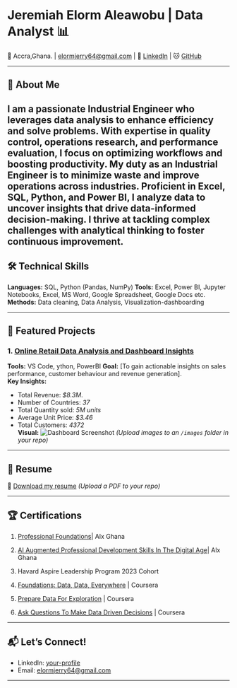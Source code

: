 # Jeremiah Elorm Aleawobu | Data Analyst 📊

📍 Accra,Ghana. | elormjerry64@gmail.com | 🔗 [LinkedIn](www.linkedin.com/in/jeremiah-elorm-aleawobu-b04439193) | 🐱 [GitHub](https://github.com/eL-Dapper_Jhunior)

---

## 👋 About Me  
I am a passionate Industrial Engineer who leverages data analysis to enhance efficiency and solve problems. With expertise in quality control, operations research, and performance evaluation, I focus on optimizing workflows and boosting productivity. My duty as an Industrial Engineer is to minimize waste and improve operations across industries. Proficient in Excel, SQL, Python, and Power BI, I analyze data to uncover insights that drive data-informed decision-making. I thrive at tackling complex challenges with analytical thinking to foster continuous improvement.
---

## 🛠️ Technical Skills  
**Languages:** SQL, Python (Pandas, NumPy) 
**Tools:** Excel, Power BI, Jupyter Notebooks, Excel, MS Word, Google Spreadsheet, Google Docs etc. 
**Methods:** Data cleaning, Data Analysis, Visualization-dashboarding  

---

## 📂 Featured Projects  

### 1. [Online Retail Data Analysis and Dashboard Insights](https://github.com/eL-Dapper-Jhunior/my_DA_Journey/tree/main/Online%20Retail%20Analysis)  
**Tools:** VS Code, ython, PowerBI 
**Goal:** [To gain actionable insights on sales performance, customer behaviour and revenue generation].  
**Key Insights:**  
- Total Revenue: *$8.3M*.
- Number of Countries: *37*
- Total Quantity sold: *5M units*
- Average Unit Price: *$3.46*
- Total Customers: *4372*   
**Visual:** ![Dashboard Screenshot](https://github.com/eL-Dapper-Jhunior/my_DA_Journey/blob/main/Online%20Retail%20Analysis/Retail.png) *(Upload images to an `/images` folder in your repo)*  

    

---

## 📄 Resume  
📌 [Download my resume](https://github.com/your-username/your-repo/raw/main/resume.pdf) *(Upload a PDF to your repo)*  

---

## 🏆 Certifications  
1.	[Professional Foundations](https://intranet.alxswe.com/certificates/rmMJf6EZFy)| Alx Ghana

2.	[AI Augmented Professional Development Skills In The Digital Age](https://intranet.alxswe.com/certificates/X9Zps8nc6s)| Alx Ghana

3.	Havard Aspire Leadership Program 2023 Cohort

4.	[Foundations: Data, Data, Everywhere](https://www.coursera.org/account/.accomplishments/certificate/.2GA68P5AB5LK) | Coursera

5.	[Prepare Data For Exploration](https://www.coursera.org/account/.accomplishments/certificate/.4A46FU5LP667) | Coursera

6.	[Ask Questions To Make Data Driven Decisions](https://www.coursera.org/account/.accomplishments/certificate/.G9DFLMCT39NL) | Coursera

	


---

## 📬 Let’s Connect!  
- LinkedIn: [your-profile](www.linkedin.com/in/jeremiah-elorm-aleawobu-b04439193)  
- Email: elormjerry64@gmail.com 
  

---

  
